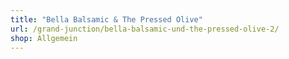 ```yaml
---
title: "Bella Balsamic & The Pressed Olive"
url: /grand-junction/bella-balsamic-und-the-pressed-olive-2/
shop: Allgemein
---
```

